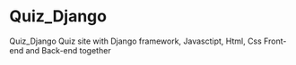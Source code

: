 # Quiz_Django
Quiz_Django
Quiz site with Django framework, Javasctipt, Html, Css
Front-end and Back-end together 
